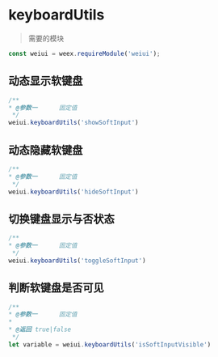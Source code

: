 # keyboardUtils

> 需要的模块

```js
const weiui = weex.requireModule('weiui');
```

## 动态显示软键盘
```js
/**
* @参数一      固定值
 */
weiui.keyboardUtils('showSoftInput')
```

## 动态隐藏软键盘
```js
/**
* @参数一      固定值
 */
weiui.keyboardUtils('hideSoftInput')
```

## 切换键盘显示与否状态
```js
/**
* @参数一      固定值
 */
weiui.keyboardUtils('toggleSoftInput')
```

## 判断软键盘是否可见
```js
/**
* @参数一      固定值
* 
* @返回 true|false
 */
let variable = weiui.keyboardUtils('isSoftInputVisible')
```